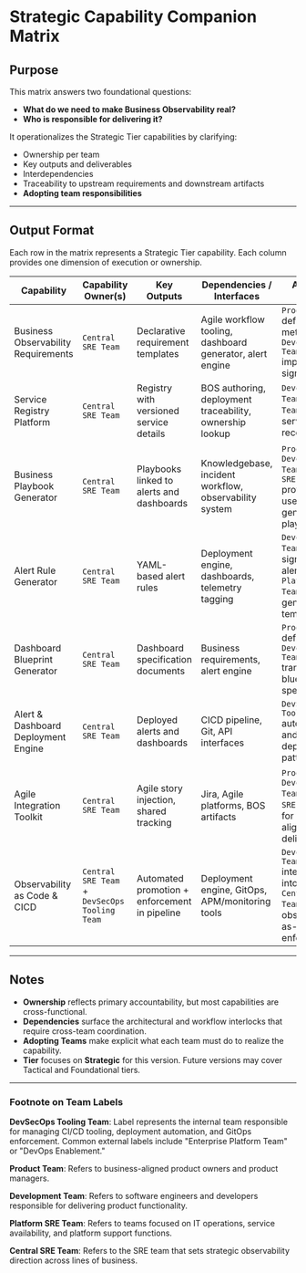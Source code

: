 # Strategic Capability Companion Matrix

## Purpose
This matrix answers two foundational questions:
- **What do we need to make Business Observability real?**
- **Who is responsible for delivering it?**

It operationalizes the Strategic Tier capabilities by clarifying:
- Ownership per team
- Key outputs and deliverables
- Interdependencies
- Traceability to upstream requirements and downstream artifacts
- **Adopting team responsibilities**

---

## Output Format
Each row in the matrix represents a Strategic Tier capability. Each column provides one dimension of execution or ownership.

| Capability | Capability Owner(s) | Key Outputs | Dependencies / Interfaces | Adopting Teams | BOS Tier Relevance |
| ----- | ----- | ----- | ----- | ----- | ----- |
| Business Observability Requirements | `Central SRE Team` | Declarative requirement templates | Agile workflow tooling, dashboard generator, alert engine | `Product Team` defines BOS metadata; `Development Team` implements signals | Strategic |
| Service Registry Platform | `Central SRE Team` | Registry with versioned service details | BOS authoring, deployment traceability, ownership lookup | `Development Team`, `Product Team` register service records | Strategic |
| Business Playbook Generator | `Central SRE Team` | Playbooks linked to alerts and dashboards | Knowledgebase, incident workflow, observability system | `Product Team`, `Development Team`, `Platform SRE Team` provide inputs used to generate the playbooks | Strategic |
| Alert Rule Generator | `Central SRE Team` | YAML-based alert rules | Deployment engine, dashboards, telemetry tagging | `Development Team` maps signals to alert rules; `Platform SRE Team` provides generation templates | Strategic |
| Dashboard Blueprint Generator | `Central SRE Team` | Dashboard specification documents | Business requirements, alert engine | `Product Team` defines KPIs; `Development Team` translates into blueprint specs | Strategic |
| Alert & Dashboard Deployment Engine | `Central SRE Team` | Deployed alerts and dashboards | CICD pipeline, Git, API interfaces | `DevSecOps Tooling Team` automates and enforces deployment patterns | Strategic |
| Agile Integration Toolkit | `Central SRE Team` | Agile story injection, shared tracking | Jira, Agile platforms, BOS artifacts | `Product Team`, `Development Team`, `Platform SRE Team` uses for BOS-aligned story delivery | Strategic |
| Observability as Code & CICD | `Central SRE Team` + `DevSecOps Tooling Team` | Automated promotion + enforcement in pipeline | Deployment engine, GitOps, APM/monitoring tools | `Development Team` integrates into pipelines; `Central SRE Team` drives observability-as-code enforcement | Strategic |

---

## Notes
- **Ownership** reflects primary accountability, but most capabilities are cross-functional.
- **Dependencies** surface the architectural and workflow interlocks that require cross-team coordination.
- **Adopting Teams** make explicit what each team must do to realize the capability.
- **Tier** focuses on **Strategic** for this version. Future versions may cover Tactical and Foundational tiers.

---

### Footnote on Team Labels
**DevSecOps Tooling Team**: Label represents the internal team responsible for managing CI/CD tooling, deployment automation, and GitOps enforcement. Common external labels include "Enterprise Platform Team" or "DevOps Enablement."

**Product Team**: Refers to business-aligned product owners and product managers.

**Development Team**: Refers to software engineers and developers responsible for delivering product functionality.

**Platform SRE Team**: Refers to teams focused on IT operations, service availability, and platform support functions.

**Central SRE Team**: Refers to the SRE team that sets strategic observability direction across lines of business.

